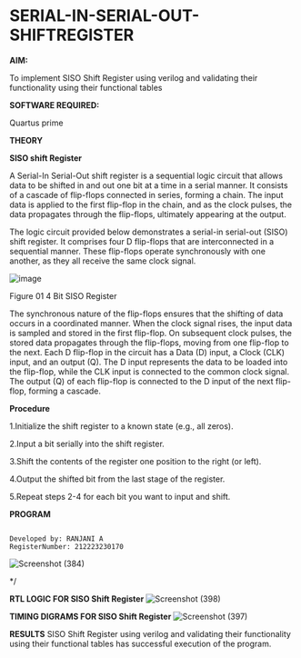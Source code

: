 # SERIAL-IN-SERIAL-OUT-SHIFTREGISTER

**AIM:**

To implement  SISO Shift Register using verilog and validating their functionality using their functional tables

**SOFTWARE REQUIRED:**

Quartus prime

**THEORY**

**SISO shift Register**

A Serial-In Serial-Out shift register is a sequential logic circuit that allows data to be shifted in and out one bit at a time in a serial manner. It consists of a cascade of flip-flops connected in series, forming a chain. The input data is applied to the first flip-flop in the chain, and as the clock pulses, the data propagates through the flip-flops, ultimately appearing at the output.

The logic circuit provided below demonstrates a serial-in serial-out (SISO) shift register. It comprises four D flip-flops that are interconnected in a sequential manner. These flip-flops operate synchronously with one another, as they all receive the same clock signal.

![image](https://github.com/naavaneetha/SERIAL-IN-SERIAL-OUT-SHIFTREGISTER/assets/154305477/e81c4072-37f9-46c6-8145-566764b74c3a)

Figure 01 4 Bit SISO Register

The synchronous nature of the flip-flops ensures that the shifting of data occurs in a coordinated manner. When the clock signal rises, the input data is sampled and stored in the first flip-flop. On subsequent clock pulses, the stored data propagates through the flip-flops, moving from one flip-flop to the next.
Each D flip-flop in the circuit has a Data (D) input, a Clock (CLK) input, and an output (Q). The D input represents the data to be loaded into the flip-flop, while the CLK input is connected to the common clock signal. The output (Q) of each flip-flop is connected to the D input of the next flip-flop, forming a cascade.

**Procedure**

 1.Initialize the shift register to a known state (e.g., all zeros).

2.Input a bit serially into the shift register.

3.Shift the contents of the register one position to the right (or left).

4.Output the shifted bit from the last stage of the register.

5.Repeat steps 2-4 for each bit you want to input and shift.

**PROGRAM**

``` Program for flipflops and verify its truth table in quartus using Verilog programming.

Developed by: RANJANI A
RegisterNumber: 212223230170
```
 ![Screenshot (384)](https://github.com/user-attachments/assets/6e6269ee-b2d2-416e-8379-0872cee03071)

*/

**RTL LOGIC FOR SISO Shift Register**
  ![Screenshot (398)](https://github.com/user-attachments/assets/20e4db8e-01fc-44eb-ad0c-aadf2ead1459)

**TIMING DIGRAMS FOR SISO Shift Register**
  ![Screenshot (397)](https://github.com/user-attachments/assets/3bf13823-f9a4-4c1c-bde0-cbcb87f98def)


**RESULTS**
  SISO Shift Register using verilog and validating their functionality using their functional tables has successful execution of the program.
